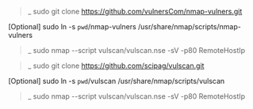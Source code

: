
>_ sudo git clone https://github.com/vulnersCom/nmap-vulners.git 

[Optional] sudo ln -s `pwd`/nmap-vulners /usr/share/nmap/scripts/nmap-vulners

>_ sudo nmap --script vulscan/vulscan.nse -sV -p80 RemoteHostIp


>_ sudo git clone https://github.com/scipag/vulscan.git

[Optional] sudo ln -s `pwd`/vulscan /usr/share/nmap/scripts/vulscan

>_ sudo nmap --script vulscan/vulscan.nse -sV -p80 RemoteHostIp

